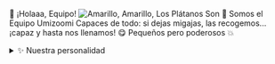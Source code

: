 👋 ¡Holaaa, Equipo!
<picture> <source media="(prefers-color-scheme: dark)" srcset="https://thumbnails.cbsig.net/CBS_Production_Entertainment_VMS/2020/11/13/1819263555551/NICKELODEON_TEAMUMIZOOMI_202_365775_1920x1080.jpg"> <source media="(prefers-color-scheme: light)" srcset="https://th.bing.com/th/id/OIP.sF4EI0U8jBDD1CP7nOpG0gHaGL?rs=1&pid=ImgDetMain"> <img alt="Amarillo, Amarillo, Los Plátanos Son" src="https://th.bing.com/th/id/OIP.i3NspWFgohVBB541m8csCwHaNK?rs=1&pid=ImgDetMain"> </picture>
🤖 Somos el Equipo Umizoomi
Capaces de todo: si dejas migajas, las recogemos... ¡capaz y hasta nos llenamos! 😋
Pequeños pero poderosos 💥

<details> <summary>✨ Nuestra personalidad</summary>
Miembro	Personalidad
Xander	¡Arriba el cona! 😎
Andrea	La hija emo 🖤
Jocelyn	Los vaqueros pa’ mi bolsa 🤠👜
</details>
<!-- **XanderM30/XANDERM30** es un repositorio ✨ _especial_ ✨ porque su `README.md` aparece en tu perfil de GitHub. Aquí tienes algunas ideas para empezarlo: - 🔭 Actualmente trabajando en... - 🌱 Aprendiendo sobre... - 👯 Buscando colaborar en... - 🤔 Necesito ayuda con... - 💬 Pregúntame sobre... - 📫 Cómo contactarme: ... - 😄 Pronombres: ... - ⚡ Dato curioso: ... -->
